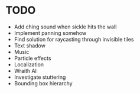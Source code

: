 # TODO
- Add ching sound when sickle hits the wall
- Implement panning somehow
- Find solution for raycasting through invisible tiles
- Text shadow
- Music
- Particle effects
- Localization
- Wraith AI
- Investigate stuttering
- Bounding box hierarchy
